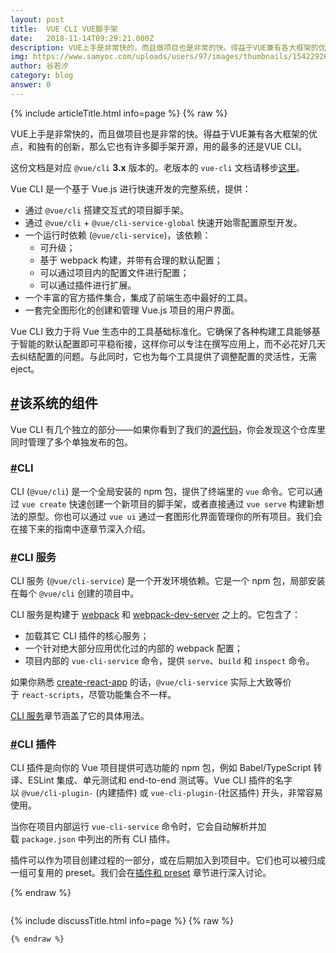 ```yaml
---
layout: post
title:  VUE CLI VUE脚手架
date:   2018-11-14T09:29:21.000Z
description: VUE上手是非常快的，而且做项目也是非常的快。得益于VUE兼有各大框架的优点，和独有的创新，那么它也有许多脚手架开源，用的最多的还是VUE CLI这份文档是对应...
img: https://www.samyoc.com/uploads/users/97/images/thumbnails/1542292674704.png
author: 谷若汐
category: blog
answer: 0
---
```

<div class="article-root">
  <div class="article">
    {% include articleTitle.html info=page %}
    {% raw %}
    <div class="article-content"><p>VUE上手是非常快的，而且做项目也是非常的快。得益于VUE兼有各大框架的优点，和独有的创新，那么它也有许多脚手架开源，用的最多的还是VUE CLI。</p>

<p>这份文档是对应&nbsp;<code>@vue/cli</code>&nbsp;<strong>3.x</strong>&nbsp;版本的。老版本的&nbsp;<code>vue-cli</code>&nbsp;文档请移步<a href="https://github.com/vuejs/vue-cli/tree/v2#vue-cli--" rel="noopener noreferrer" target="_blank">这里</a>。</p>

<p>Vue CLI 是一个基于 Vue.js 进行快速开发的完整系统，提供：</p>

<ul>
	<li>通过&nbsp;<code>@vue/cli</code>&nbsp;搭建交互式的项目脚手架。</li>
	<li>通过&nbsp;<code>@vue/cli</code>&nbsp;+&nbsp;<code>@vue/cli-service-global</code>&nbsp;快速开始零配置原型开发。</li>
	<li>一个运行时依赖 (<code>@vue/cli-service</code>)，该依赖：
	<ul>
		<li>可升级；</li>
		<li>基于 webpack 构建，并带有合理的默认配置；</li>
		<li>可以通过项目内的配置文件进行配置；</li>
		<li>可以通过插件进行扩展。</li>
	</ul>
	</li>
	<li>一个丰富的官方插件集合，集成了前端生态中最好的工具。</li>
	<li>一套完全图形化的创建和管理 Vue.js 项目的用户界面。</li>
</ul>

<p>Vue CLI 致力于将 Vue 生态中的工具基础标准化。它确保了各种构建工具能够基于智能的默认配置即可平稳衔接，这样你可以专注在撰写应用上，而不必花好几天去纠结配置的问题。与此同时，它也为每个工具提供了调整配置的灵活性，无需 eject。</p>

<h2><a href="https://cli.vuejs.org/zh/guide/#%E8%AF%A5%E7%B3%BB%E7%BB%9F%E7%9A%84%E7%BB%84%E4%BB%B6">#</a>该系统的组件</h2>

<p>Vue CLI 有几个独立的部分&mdash;&mdash;如果你看到了我们的<a href="https://github.com/vuejs/vue-cli/tree/dev/packages/%40vue" rel="noopener noreferrer" target="_blank">源代码</a>，你会发现这个仓库里同时管理了多个单独发布的包。</p>

<h3><a href="https://cli.vuejs.org/zh/guide/#cli">#</a>CLI</h3>

<p>CLI (<code>@vue/cli</code>) 是一个全局安装的 npm 包，提供了终端里的&nbsp;<code>vue</code>&nbsp;命令。它可以通过&nbsp;<code>vue create</code>&nbsp;快速创建一个新项目的脚手架，或者直接通过&nbsp;<code>vue serve</code>&nbsp;构建新想法的原型。你也可以通过&nbsp;<code>vue ui</code>&nbsp;通过一套图形化界面管理你的所有项目。我们会在接下来的指南中逐章节深入介绍。</p>

<h3><a href="https://cli.vuejs.org/zh/guide/#cli-%E6%9C%8D%E5%8A%A1">#</a>CLI 服务</h3>

<p>CLI 服务 (<code>@vue/cli-service</code>) 是一个开发环境依赖。它是一个 npm 包，局部安装在每个&nbsp;<code>@vue/cli</code>&nbsp;创建的项目中。</p>

<p>CLI 服务是构建于&nbsp;<a href="http://webpack.js.org/" rel="noopener noreferrer" target="_blank">webpack</a>&nbsp;和&nbsp;<a href="https://github.com/webpack/webpack-dev-server" rel="noopener noreferrer" target="_blank">webpack-dev-server</a>&nbsp;之上的。它包含了：</p>

<ul>
	<li>加载其它 CLI 插件的核心服务；</li>
	<li>一个针对绝大部分应用优化过的内部的 webpack 配置；</li>
	<li>项目内部的&nbsp;<code>vue-cli-service</code>&nbsp;命令，提供&nbsp;<code>serve</code>、<code>build</code>&nbsp;和&nbsp;<code>inspect</code>&nbsp;命令。</li>
</ul>

<p>如果你熟悉&nbsp;<a href="https://github.com/facebookincubator/create-react-app" rel="noopener noreferrer" target="_blank">create-react-app</a>&nbsp;的话，<code>@vue/cli-service</code>&nbsp;实际上大致等价于&nbsp;<code>react-scripts</code>，尽管功能集合不一样。</p>

<p><a href="https://cli.vuejs.org/zh/guide/cli-service.html">CLI 服务</a>章节涵盖了它的具体用法。</p>

<h3><a href="https://cli.vuejs.org/zh/guide/#cli-%E6%8F%92%E4%BB%B6">#</a>CLI 插件</h3>

<p>CLI 插件是向你的 Vue 项目提供可选功能的 npm 包，例如 Babel/TypeScript 转译、ESLint 集成、单元测试和 end-to-end 测试等。Vue CLI 插件的名字以&nbsp;<code>@vue/cli-plugin-</code>&nbsp;(内建插件) 或&nbsp;<code>vue-cli-plugin-</code>(社区插件) 开头，非常容易使用。</p>

<p>当你在项目内部运行&nbsp;<code>vue-cli-service</code>&nbsp;命令时，它会自动解析并加载&nbsp;<code>package.json</code>&nbsp;中列出的所有 CLI 插件。</p>

<p>插件可以作为项目创建过程的一部分，或在后期加入到项目中。它们也可以被归成一组可复用的 preset。我们会在<a href="https://cli.vuejs.org/zh/guide/plugins-and-presets.html">插件和 preset</a>&nbsp;章节进行深入讨论。</p>
</div>
    {% endraw %}
  </div>
  <p style="height: 0;width:0;overflow: hidden;"> 第104篇《VUE CLI VUE脚手架》来自Winter(https://github.com/aiyld/aiyld.github.io)的站点</p>
  <div class="discuss-wrapper">
    {% include discussTitle.html info=page %}
    {% raw %}
    
    {% endraw %}
  </div>
<div>
